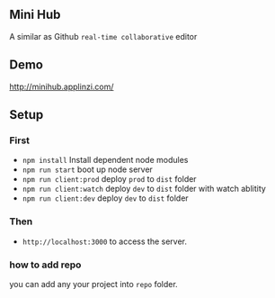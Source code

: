 ## Mini Hub
A similar as Github `real-time collaborative` editor

## Demo
http://minihub.applinzi.com/

## Setup
### First
* `npm install` Install dependent node modules
* `npm run start` boot up node server
* `npm run client:prod` deploy `prod` to `dist` folder
* `npm run client:watch` deploy `dev` to `dist` folder with watch ablitity
* `npm run client:dev` deploy `dev` to `dist` folder

### Then
* `http://localhost:3000` to access the server.

### how to add repo
you can add any your project into `repo` folder.